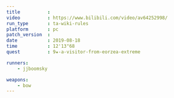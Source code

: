 ```yaml
---
title          :
video          : https://www.bilibili.com/video/av64252998/
run_type       : ta-wiki-rules
platform       : pc
patch_version  : 
date           : 2019-08-18
time           : 12'13"68
quest          : 9★-a-visitor-from-eorzea-extreme

runners:
    - jjboomsky

weapons:
    - bow
---
```

